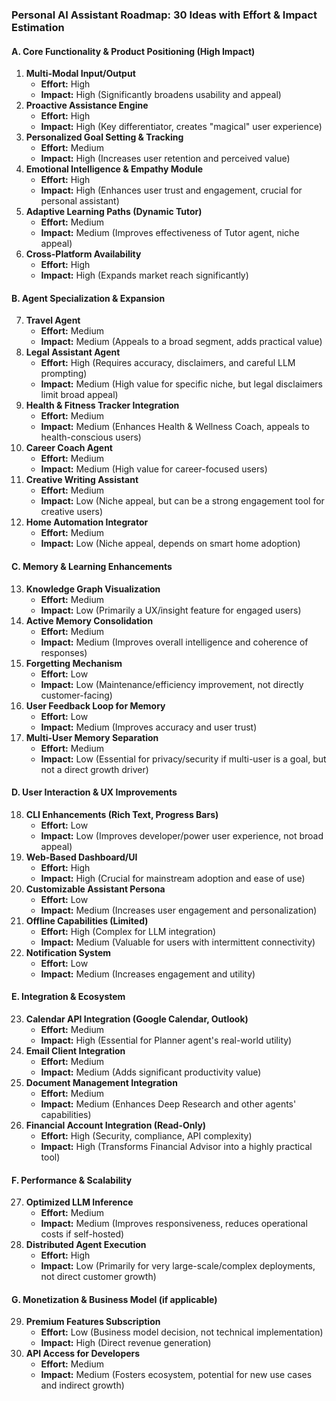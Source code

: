 ### Personal AI Assistant Roadmap: 30 Ideas with Effort & Impact Estimation

#### **A. Core Functionality & Product Positioning (High Impact)**

1.  **Multi-Modal Input/Output**
    *   **Effort:** High
    *   **Impact:** High (Significantly broadens usability and appeal)
2.  **Proactive Assistance Engine**
    *   **Effort:** High
    *   **Impact:** High (Key differentiator, creates "magical" user experience)
3.  **Personalized Goal Setting & Tracking**
    *   **Effort:** Medium
    *   **Impact:** High (Increases user retention and perceived value)
4.  **Emotional Intelligence & Empathy Module**
    *   **Effort:** High
    *   **Impact:** High (Enhances user trust and engagement, crucial for personal assistant)
5.  **Adaptive Learning Paths (Dynamic Tutor)**
    *   **Effort:** Medium
    *   **Impact:** Medium (Improves effectiveness of Tutor agent, niche appeal)
6.  **Cross-Platform Availability**
    *   **Effort:** High
    *   **Impact:** High (Expands market reach significantly)

#### **B. Agent Specialization & Expansion**

7.  **Travel Agent**
    *   **Effort:** Medium
    *   **Impact:** Medium (Appeals to a broad segment, adds practical value)
8.  **Legal Assistant Agent**
    *   **Effort:** High (Requires accuracy, disclaimers, and careful LLM prompting)
    *   **Impact:** Medium (High value for specific niche, but legal disclaimers limit broad appeal)
9.  **Health & Fitness Tracker Integration**
    *   **Effort:** Medium
    *   **Impact:** Medium (Enhances Health & Wellness Coach, appeals to health-conscious users)
10. **Career Coach Agent**
    *   **Effort:** Medium
    *   **Impact:** Medium (High value for career-focused users)
11. **Creative Writing Assistant**
    *   **Effort:** Medium
    *   **Impact:** Low (Niche appeal, but can be a strong engagement tool for creative users)
12. **Home Automation Integrator**
    *   **Effort:** Medium
    *   **Impact:** Low (Niche appeal, depends on smart home adoption)

#### **C. Memory & Learning Enhancements**

13. **Knowledge Graph Visualization**
    *   **Effort:** Medium
    *   **Impact:** Low (Primarily a UX/insight feature for engaged users)
14. **Active Memory Consolidation**
    *   **Effort:** Medium
    *   **Impact:** Medium (Improves overall intelligence and coherence of responses)
15. **Forgetting Mechanism**
    *   **Effort:** Low
    *   **Impact:** Low (Maintenance/efficiency improvement, not directly customer-facing)
16. **User Feedback Loop for Memory**
    *   **Effort:** Low
    *   **Impact:** Medium (Improves accuracy and user trust)
17. **Multi-User Memory Separation**
    *   **Effort:** Medium
    *   **Impact:** Low (Essential for privacy/security if multi-user is a goal, but not a direct growth driver)

#### **D. User Interaction & UX Improvements**

18. **CLI Enhancements (Rich Text, Progress Bars)**
    *   **Effort:** Low
    *   **Impact:** Low (Improves developer/power user experience, not broad appeal)
19. **Web-Based Dashboard/UI**
    *   **Effort:** High
    *   **Impact:** High (Crucial for mainstream adoption and ease of use)
20. **Customizable Assistant Persona**
    *   **Effort:** Low
    *   **Impact:** Medium (Increases user engagement and personalization)
21. **Offline Capabilities (Limited)**
    *   **Effort:** High (Complex for LLM integration)
    *   **Impact:** Medium (Valuable for users with intermittent connectivity)
22. **Notification System**
    *   **Effort:** Low
    *   **Impact:** Medium (Increases engagement and utility)

#### **E. Integration & Ecosystem**

23. **Calendar API Integration (Google Calendar, Outlook)**
    *   **Effort:** Medium
    *   **Impact:** High (Essential for Planner agent's real-world utility)
24. **Email Client Integration**
    *   **Effort:** Medium
    *   **Impact:** Medium (Adds significant productivity value)
25. **Document Management Integration**
    *   **Effort:** Medium
    *   **Impact:** Medium (Enhances Deep Research and other agents' capabilities)
26. **Financial Account Integration (Read-Only)**
    *   **Effort:** High (Security, compliance, API complexity)
    *   **Impact:** High (Transforms Financial Advisor into a highly practical tool)

#### **F. Performance & Scalability**

27. **Optimized LLM Inference**
    *   **Effort:** Medium
    *   **Impact:** Medium (Improves responsiveness, reduces operational costs if self-hosted)
28. **Distributed Agent Execution**
    *   **Effort:** High
    *   **Impact:** Low (Primarily for very large-scale/complex deployments, not direct customer growth)

#### **G. Monetization & Business Model (if applicable)**

29. **Premium Features Subscription**
    *   **Effort:** Low (Business model decision, not technical implementation)
    *   **Impact:** High (Direct revenue generation)
30. **API Access for Developers**
    *   **Effort:** Medium
    *   **Impact:** Medium (Fosters ecosystem, potential for new use cases and indirect growth)
